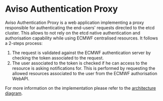 # Aviso Authentication Proxy

Aviso Authentication Proxy is a web application implementing a proxy responsible for authenticating the end-users' 
requests directed to the etcd cluster. This allows to not rely on the etcd native authentication and authorisation 
capability while using ECMWF centralised resources. It follows a 2-steps process:
 1. The request is validated against the ECMWF authentication server by checking the token associated to the request.
 1. The user associated to the token is checked if he can access to the resource is asking notifications for. This is
 performed by requesting the allowed resources associated to the user from the ECMWF authorisation WebAPI.


For more information on the implementation please refer to the <a href="https://confluence.ecmwf.int/display/~maci/Aviso+Authorisation+Proxy" target="_top">architecture diagram</a>.